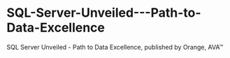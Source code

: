 # SQL-Server-Unveiled---Path-to-Data-Excellence
SQL Server Unveiled - Path to Data Excellence, published by Orange, AVA™
